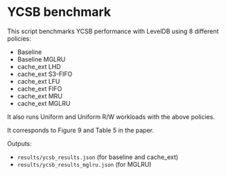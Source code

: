 # YCSB benchmark

This script benchmarks YCSB performance with LevelDB using 8 different policies:

- Baseline
- Baseline MGLRU
- cache_ext LHD
- cache_ext S3-FIFO
- cache_ext LFU
- cache_ext FIFO
- cache_ext MRU
- cache_ext MGLRU

It also runs Uniform and Uniform R/W workloads with the above policies.

It corresponds to Figure 9 and Table 5 in the paper.

Outputs:

- `results/ycsb_results.json` (for baseline and cache_ext)
- `results/ycsb_results_mglru.json` (for MGLRU)
